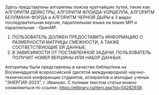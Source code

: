 Здесь представлены алгоритмы поиска кратчайших путей, такие как: АЛГОРИТМ ДЕЙКСТРЫ, АЛГОРИТМ ФЛОЙДА-УОРШЕЛЛА, АЛГОРИТМ БЕЛЛМАНА-ФОРДА и АЛГОРИТМ ЧЕРНОЙ ДЫРЫ в 3 видах: последовательная версия, параллельная языке на языке MPI и параллельная - OpenMP.

1) ПОЛЬЗОВАТЕЛЬ ДОЛЖЕН ПРЕДОСТАВИТЬ ИНФОРМАЦИЮ О РАЗМЕРНОСТИ МАТРИЦЫ СМЕЖНОСТИ, А ТАКЖЕ СООТВЕТСТВУЮЩИЕ ЕЙ ДАННЫЕ; 
2) В ЗАВИСИМОСТИ ОТ ПОСТАВЛЕННОЙ ЗАДАЧИ, ПОЛЬЗОВАТЕЛЬ ПОЛУЧИТ НОМЕР ВЕРШИНЫ ИЛИ НАБОР ДАННЫХ.
   
Алгоритмы были представлены в качестве библиотеки на Восемнадцатой всероссийской (десятой международной) научно-технической конференции студентов, аспирантов и молодых ученых "ЭНЕРГИЯ-2023", г. Иваново. С полным текстом статьи можно ознакомиться по ссылке: https://elibrary.ru/item.asp?id=54282938.

